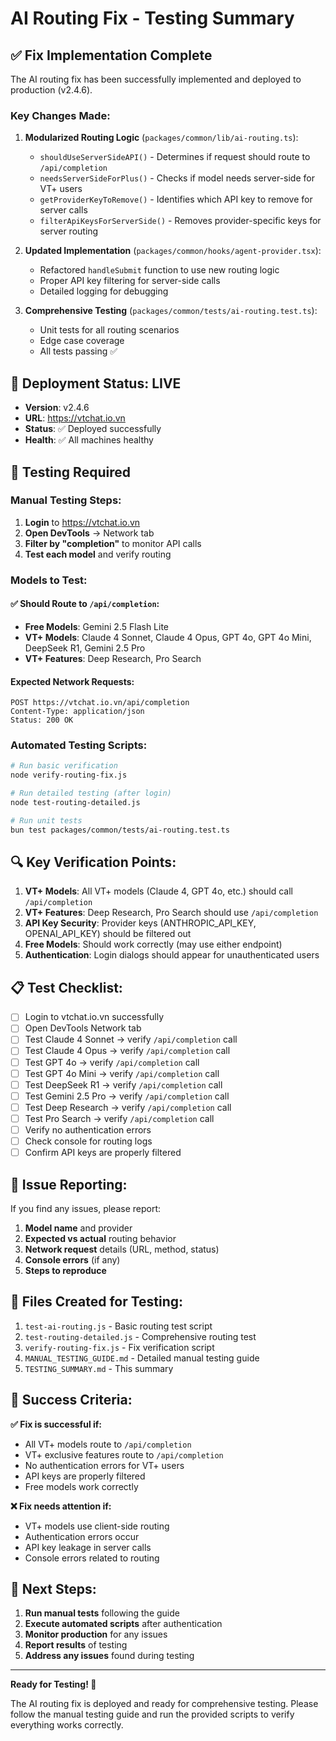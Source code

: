 # AI Routing Fix - Testing Summary

## ✅ Fix Implementation Complete

The AI routing fix has been successfully implemented and deployed to production (v2.4.6).

### Key Changes Made:

1. **Modularized Routing Logic** (`packages/common/lib/ai-routing.ts`):
   - `shouldUseServerSideAPI()` - Determines if request should route to `/api/completion`
   - `needsServerSideForPlus()` - Checks if model needs server-side for VT+ users
   - `getProviderKeyToRemove()` - Identifies which API key to remove for server calls
   - `filterApiKeysForServerSide()` - Removes provider-specific keys for server routing

2. **Updated Implementation** (`packages/common/hooks/agent-provider.tsx`):
   - Refactored `handleSubmit` function to use new routing logic
   - Proper API key filtering for server-side calls
   - Detailed logging for debugging

3. **Comprehensive Testing** (`packages/common/tests/ai-routing.test.ts`):
   - Unit tests for all routing scenarios
   - Edge case coverage
   - All tests passing ✅

## 🚀 Deployment Status: LIVE

- **Version**: v2.4.6
- **URL**: https://vtchat.io.vn
- **Status**: ✅ Deployed successfully
- **Health**: ✅ All machines healthy

## 🧪 Testing Required

### Manual Testing Steps:

1. **Login** to https://vtchat.io.vn
2. **Open DevTools** → Network tab
3. **Filter by "completion"** to monitor API calls
4. **Test each model** and verify routing

### Models to Test:

#### ✅ Should Route to `/api/completion`:

- **Free Models**: Gemini 2.5 Flash Lite
- **VT+ Models**: Claude 4 Sonnet, Claude 4 Opus, GPT 4o, GPT 4o Mini, DeepSeek R1, Gemini 2.5 Pro
- **VT+ Features**: Deep Research, Pro Search

#### Expected Network Requests:

```
POST https://vtchat.io.vn/api/completion
Content-Type: application/json
Status: 200 OK
```

### Automated Testing Scripts:

```bash
# Run basic verification
node verify-routing-fix.js

# Run detailed testing (after login)
node test-routing-detailed.js

# Run unit tests
bun test packages/common/tests/ai-routing.test.ts
```

## 🔍 Key Verification Points:

1. **VT+ Models**: All VT+ models (Claude 4, GPT 4o, etc.) should call `/api/completion`
2. **VT+ Features**: Deep Research, Pro Search should use `/api/completion`
3. **API Key Security**: Provider keys (ANTHROPIC_API_KEY, OPENAI_API_KEY) should be filtered out
4. **Free Models**: Should work correctly (may use either endpoint)
5. **Authentication**: Login dialogs should appear for unauthenticated users

## 📋 Test Checklist:

- [ ] Login to vtchat.io.vn successfully
- [ ] Open DevTools Network tab
- [ ] Test Claude 4 Sonnet → verify `/api/completion` call
- [ ] Test Claude 4 Opus → verify `/api/completion` call
- [ ] Test GPT 4o → verify `/api/completion` call
- [ ] Test GPT 4o Mini → verify `/api/completion` call
- [ ] Test DeepSeek R1 → verify `/api/completion` call
- [ ] Test Gemini 2.5 Pro → verify `/api/completion` call
- [ ] Test Deep Research → verify `/api/completion` call
- [ ] Test Pro Search → verify `/api/completion` call
- [ ] Verify no authentication errors
- [ ] Check console for routing logs
- [ ] Confirm API keys are properly filtered

## 🐛 Issue Reporting:

If you find any issues, please report:

1. **Model name** and provider
2. **Expected vs actual** routing behavior
3. **Network request** details (URL, method, status)
4. **Console errors** (if any)
5. **Steps to reproduce**

## 📁 Files Created for Testing:

1. `test-ai-routing.js` - Basic routing test script
2. `test-routing-detailed.js` - Comprehensive routing test
3. `verify-routing-fix.js` - Fix verification script
4. `MANUAL_TESTING_GUIDE.md` - Detailed manual testing guide
5. `TESTING_SUMMARY.md` - This summary

## 🎯 Success Criteria:

**✅ Fix is successful if:**

- All VT+ models route to `/api/completion`
- VT+ exclusive features route to `/api/completion`
- No authentication errors for VT+ users
- API keys are properly filtered
- Free models work correctly

**❌ Fix needs attention if:**

- VT+ models use client-side routing
- Authentication errors occur
- API key leakage in server calls
- Console errors related to routing

## 🔄 Next Steps:

1. **Run manual tests** following the guide
2. **Execute automated scripts** after authentication
3. **Monitor production** for any issues
4. **Report results** of testing
5. **Address any issues** found during testing

---

**Ready for Testing! 🚀**

The AI routing fix is deployed and ready for comprehensive testing. Please follow the manual testing guide and run the provided scripts to verify everything works correctly.
